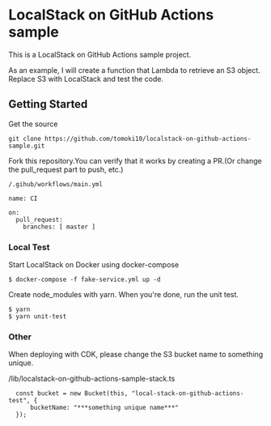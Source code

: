 # LocalStack on GitHub Actions sample

This is a LocalStack on GitHub Actions sample project.

As an example, I will create a function that Lambda to retrieve an S3 object. Replace S3 with LocalStack and test the code.

## Getting Started

Get the source
```
git clone https://github.com/tomoki10/localstack-on-github-actions-sample.git
```

Fork this repository.You can verify that it works by creating a PR.(Or change the pull_request part to push, etc.)

```
/.gihub/workflows/main.yml

name: CI

on:
  pull_request:
    branches: [ master ]
```

### Local Test

Start LocalStack on Docker using docker-compose
```
$ docker-compose -f fake-service.yml up -d
```

Create node_modules with yarn. When you're done, run the unit test.
```
$ yarn
$ yarn unit-test
```

### Other

When deploying with CDK, please change the S3 bucket name to something unique.

/lib/localstack-on-github-actions-sample-stack.ts

```
  const bucket = new Bucket(this, "local-stack-on-github-actions-test", {
      bucketName: "***something unique name***"
  });
```
